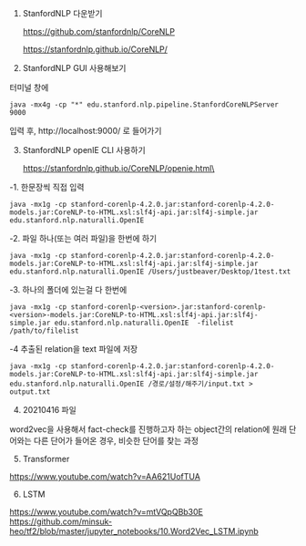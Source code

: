 1. StanfordNLP 다운받기

    https://github.com/stanfordnlp/CoreNLP

    https://stanfordnlp.github.io/CoreNLP/

2. StanfordNLP GUI 사용해보기

터미널 창에

    java -mx4g -cp "*" edu.stanford.nlp.pipeline.StanfordCoreNLPServer 9000

입력 후, http://localhost:9000/ 로 들어가기

3. StanfordNLP openIE CLI 사용하기

    https://stanfordnlp.github.io/CoreNLP/openie.html\

-1. 한문장씩 직접 입력

    java -mx1g -cp stanford-corenlp-4.2.0.jar:stanford-corenlp-4.2.0-models.jar:CoreNLP-to-HTML.xsl:slf4j-api.jar:slf4j-simple.jar edu.stanford.nlp.naturalli.OpenIE

-2. 파일 하나(또는 여러 파일)을 한번에 하기

    java -mx1g -cp stanford-corenlp-4.2.0.jar:stanford-corenlp-4.2.0-models.jar:CoreNLP-to-HTML.xsl:slf4j-api.jar:slf4j-simple.jar edu.stanford.nlp.naturalli.OpenIE /Users/justbeaver/Desktop/1test.txt

-3. 하나의 폴더에 있는걸 다 한번에

    java -mx1g -cp stanford-corenlp-<version>.jar:stanford-corenlp-<version>-models.jar:CoreNLP-to-HTML.xsl:slf4j-api.jar:slf4j-simple.jar edu.stanford.nlp.naturalli.OpenIE  -filelist /path/to/filelist

-4 추출된 relation을 text 파일에 저장

    java -mx1g -cp stanford-corenlp-4.2.0.jar:stanford-corenlp-4.2.0-models.jar:CoreNLP-to-HTML.xsl:slf4j-api.jar:slf4j-simple.jar edu.stanford.nlp.naturalli.OpenIE /경로/설정/해주기/input.txt > output.txt

4. 20210416 파일

word2vec을 사용해서 fact-check를 진행하고자 하는 object간의 relation에 원래 단어와는 다른 단어가 들어온 경우, 비슷한 단어를 찾는 과정

5. Transformer

https://www.youtube.com/watch?v=AA621UofTUA  

6. LSTM   

https://www.youtube.com/watch?v=mtVQpQBb30E    
https://github.com/minsuk-heo/tf2/blob/master/jupyter_notebooks/10.Word2Vec_LSTM.ipynb   